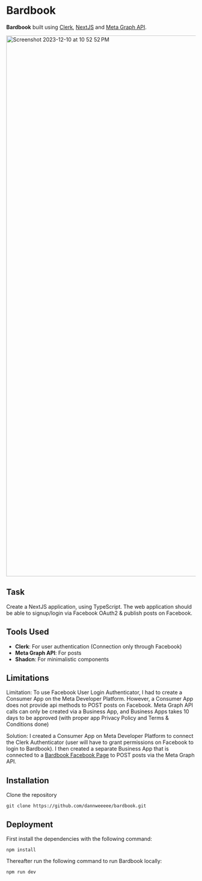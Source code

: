 # Bardbook

**Bardbook** built using [Clerk](https://clerk.com/), [NextJS](https://nextjs.org/) and [Meta Graph API](https://developers.facebook.com/docs/graph-api/).

<img width="1440" alt="Screenshot 2023-12-10 at 10 52 52 PM" src="https://github.com/dannweeeee/bardbook/assets/42776950/e4c0fd6b-a98e-404a-8c19-666c9c893c09">

## Task

Create a NextJS application, using TypeScript. The web application should be able to signup/login via Facebook OAuth2 & publish posts on Facebook.

## Tools Used

- **Clerk**: For user authentication (Connection only through Facebook)
- **Meta Graph API**: For posts
- **Shadcn**: For minimalistic components

## Limitations

Limitation: To use Facebook User Login Authenticator, I had to create a Consumer App on the Meta Developer Platform. However, a Consumer App does not provide api methods to POST posts on Facebook. Meta Graph API calls can only be created via a Business App, and Business Apps takes 10 days to be approved (with proper app Privacy Policy and Terms & Conditions done)

Solution: I created a Consumer App on Meta Developer Platform to connect the Clerk Authenticator (user will have to grant permissions on Facebook to login to Bardbook). I then created a separate Business App that is connected to a [Bardbook Facebook Page](https://www.facebook.com/profile.php?id=61554628525650) to POST posts via the Meta Graph API.

## Installation

Clone the repository

```
git clone https://github.com/dannweeeee/bardbook.git
```

## Deployment

First install the dependencies with the following command:

```
npm install
```

Thereafter run the following command to run Bardbook locally:

```
npm run dev
```
